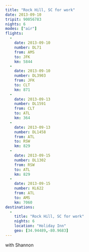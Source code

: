 ```yaml
---
title: "Rock Hill, SC for work"
date: 2013-09-10
tripit: 90056783
nights: 6
modes: ["air"]
flights:
  -
    date: 2013-09-10
    number: DL71
    from: AMS
    to: JFK
    km: 5844
  -
    date: 2013-09-10
    number: DL3903
    from: JFK
    to: CLT
    km: 871
  -
    date: 2013-09-13
    number: DL1591
    from: CLT
    to: ATL
    km: 364
  -
    date: 2013-09-13
    number: DL1458
    from: ATL
    to: RSW
    km: 829
  -
    date: 2013-09-15
    number: DL1302
    from: RSW
    to: ATL
    km: 829
  -
    date: 2013-09-15
    number: KL622
    from: ATL
    to: AMS
    km: 7060
destinations:
  -
    title: "Rock Hill, SC for work"
    nights: 6
    location: "Holiday Inn"
    geo: [34.94489,-80.9683]
---
```


with Shannon
